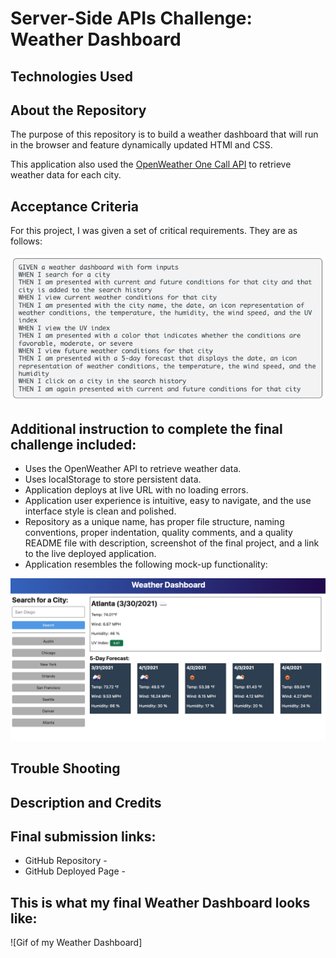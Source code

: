 # Server-Side APIs Challenge: Weather Dashboard

## Technologies Used

## About the Repository
The purpose of this repository is to build a weather dashboard that will run in the browser and feature dynamically updated HTMl and CSS.

This application also used the [OpenWeather One Call API](https://openweathermap.org/api/one-call-api) to retrieve weather data for each city. 

## Acceptance Criteria
For this project, I was given a set of critical requirements. They are as follows:

![Screenshot of acceptance criteria](./assets/images/acceptanceCriteria%20.png)

## Additional instruction to complete the final challenge included:
* Uses the OpenWeather API to retrieve weather data.
* Uses localStorage to store persistent data.
* Application deploys at live URL with no loading errors. 
* Application user experience is intuitive, easy to navigate, and the use interface style is clean and polished.
* Repository as a unique name, has proper file structure, naming conventions, proper indentation, quality comments, and a quality README file with description, screenshot of the final project, and a link to the live deployed application.
* Application resembles the following mock-up functionality: 

![photo of mock-up](./assets/images/06-server-side-apis-homework-demo.png)


## Trouble Shooting

## Description and Credits 

## Final submission links:

* GitHub Repository - 
* GitHub Deployed Page - 

## This is what my final Weather Dashboard looks like:
![Gif of my Weather Dashboard]

